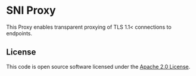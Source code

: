 # SNI Proxy #

This Proxy enables transparent proxying of TLS 1.1< connections to endpoints.

## License ##

This code is open source software licensed under the [Apache 2.0 License]("http://www.apache.org/licenses/LICENSE-2.0.html").

